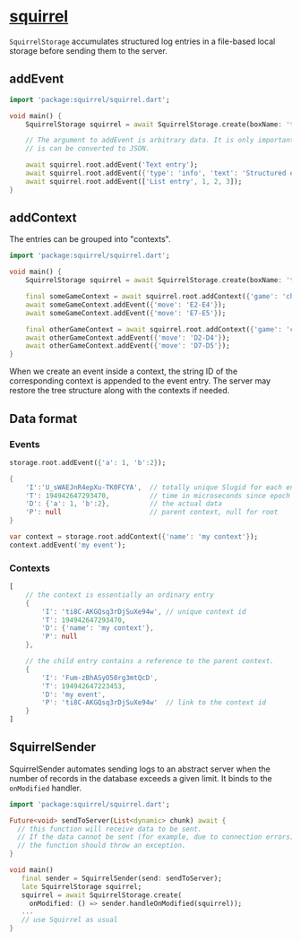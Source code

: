 # [squirrel](https://github.com/rtmigo/squirrel_dart)

`SquirrelStorage` accumulates structured log entries in a file-based local storage before sending
them to the server.

## addEvent

```dart
import 'package:squirrel/squirrel.dart';

void main() {
    SquirrelStorage squirrel = await SquirrelStorage.create(boxName: 'test2');

    // The argument to addEvent is arbitrary data. It is only important that
    // is can be converted to JSON.

    await squirrel.root.addEvent('Text entry');
    await squirrel.root.addEvent({'type': 'info', 'text': 'Structured entry'});
    await squirrel.root.addEvent(['List entry', 1, 2, 3]);
}
```

## addContext

The entries can be grouped into "contexts".

```dart
import 'package:squirrel/squirrel.dart';

void main() {
    SquirrelStorage squirrel = await SquirrelStorage.create(boxName: 'test2');

    final someGameContext = await squirrel.root.addContext({'game': 'chess'});
    await someGameContext.addEvent({'move': 'E2-E4'});
    await someGameContext.addEvent({'move': 'E7-E5'});

    final otherGameContext = await squirrel.root.addContext({'game': 'chess'});
    await otherGameContext.addEvent({'move': 'D2-D4'});
    await otherGameContext.addEvent({'move': 'D7-D5'});
}
```

When we create an event inside a context, the string ID of the corresponding context is appended
to the event entry. The server may restore the tree structure along with the contexts if needed.

## Data format

### Events

```dart
storage.root.addEvent({'a': 1, 'b':2});
```

```dart
{
    'I':'U_sWAEJnR4epXu-TK0FCYA',  // totally unique Slugid for each entry
    'T': 194942647293470,          // time in microseconds since epoch UTC
    'D': {'a': 1, 'b':2},          // the actual data
    'P': null                      // parent context, null for root
}
```

```dart
var context = storage.root.addContext({'name': 'my context'});
context.addEvent('my event');
```

### Contexts

```dart
[
    // the context is essentially an ordinary entry
    {
        'I': 'ti8C-AKGQsq3rDjSuXe94w', // unique context id
        'T': 194942647293470,
        'D': {'name': 'my context'},
        'P': null
    },

    // the child entry contains a reference to the parent context.
    {
        'I': 'Fum-zBhASyO50rg3mtQcD',
        'T': 194942647223453,
        'D': 'my event',
        'P': 'ti8C-AKGQsq3rDjSuXe94w'  // link to the context id
    }
]
```



## SquirrelSender

SquirrelSender automates sending logs to an abstract server when the number of records in the
database exceeds a given limit. It binds to the `onModified` handler.

```dart
import 'package:squirrel/squirrel.dart';

Future<void> sendToServer(List<dynamic> chunk) await {
  // this function will receive data to be sent.
  // If the data cannot be sent (for example, due to connection errors),
  // the function should throw an exception.
}

void main()
   final sender = SquirrelSender(send: sendToServer);
   late SquirrelStorage squirrel;
   squirrel = await SquirrelStorage.create(
     onModified: () => sender.handleOnModified(squirrel));
   ...
   // use Squirrel as usual
}
```
